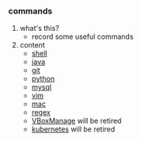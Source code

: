 ### commands

1. what's this?
    * record some useful commands
2. content
    * [shell](shell.md)
    * [java](java.md)
    * [git](git.md)
    * [python](python.md)
    * [mysql](mysql.md)
    * [vim](vim.md)
    * [mac](mac.md)
    * [regex](regex.md)
    * [VBoxManage](VBoxManage.md) will be retired
    * [kubernetes](kubernetes.md)  will be retired
